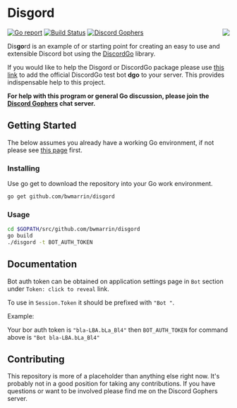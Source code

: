# Disgord
[![Go report](http://goreportcard.com/badge/bwmarrin/disgord)](http://goreportcard.com/report/bwmarrin/disgord) [![Build Status](https://travis-ci.org/bwmarrin/disgord.svg?branch=master)](https://travis-ci.org/bwmarrin/disgord) [![Discord Gophers](https://img.shields.io/badge/Discord%20Gophers-%23info-blue.svg)](https://discord.gg/0f1SbxBZjYq9jLBk)
<img align="right" src="https://raw.githubusercontent.com/wiki/bwmarrin/disgord/images/gourd.jpg">

Dis**go**rd is an example of or starting point for creating an easy to use and 
extensible Discord bot using the [DiscordGo](https://github.com/bwmarrin/discordgo) 
library.

If you would like to help the Disgord or DiscordGo package please use 
[this link](https://discordapp.com/oauth2/authorize?client_id=173113690092994561&scope=bot)
to add the official DiscordGo test bot **dgo** to your server. This provides 
indispensable help to this project.

**For help with this program or general Go discussion, please join the [Discord 
Gophers](https://discord.gg/0f1SbxBZjYq9jLBk) chat server.**

## Getting Started

The below assumes you already have a working Go environment, if not please see
[this page](https://golang.org/doc/install) first.

### Installing

Use go get to download the repository into your Go work environment.

```sh
go get github.com/bwmarrin/disgord
```

### Usage
```sh
cd $GOPATH/src/github.com/bwmarrin/disgord
go build
./disgord -t BOT_AUTH_TOKEN
```

## Documentation

Bot auth token can be obtained on application settings page in `Bot` section under `Token: click to reveal` link.

To use in `Session.Token` it should be prefixed with `"Bot "`.

Example:

Your bor auth token is `"bla-LBA.bLa_Bl4"` then `BOT_AUTH_TOKEN` for command above is `"Bot bla-LBA.bLa_Bl4"`

## Contributing

This repository is more of a placeholder than anything else right now.  It's probably
not in a good position for taking any contributions.  If you have questions or 
want to be involved please find me on the Discord Gophers server.

